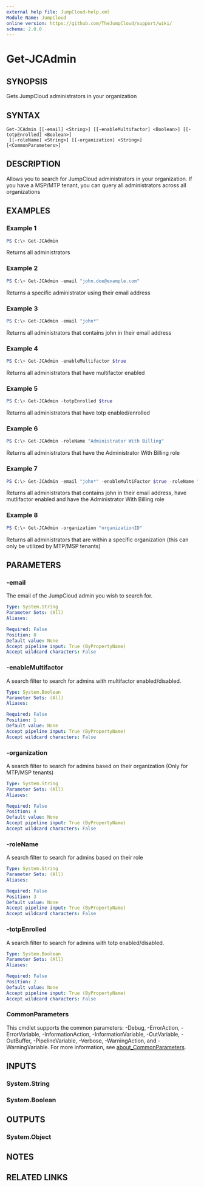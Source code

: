 ```yaml
---
external help file: JumpCloud-help.xml
Module Name: JumpCloud
online version: https://github.com/TheJumpCloud/support/wiki/
schema: 2.0.0
---
```


# Get-JCAdmin

## SYNOPSIS
Gets JumpCloud administrators in your organization

## SYNTAX

```
Get-JCAdmin [[-email] <String>] [[-enableMultifactor] <Boolean>] [[-totpEnrolled] <Boolean>]
 [[-roleName] <String>] [[-organization] <String>] [<CommonParameters>]
```

## DESCRIPTION
Allows you to search for JumpCloud administrators in your organization. If you have a MSP/MTP tenant, you can query all administrators across all organizations

## EXAMPLES

### Example 1
```powershell
PS C:\> Get-JCAdmin
```

Returns all administrators

### Example 2
```powershell
PS C:\> Get-JCAdmin -email "john.doe@example.com"
```

Returns a specific administrator using their email address

### Example 3
```powershell
PS C:\> Get-JCAdmin -email "john*"
```

Returns all administrators that contains john in their email address

### Example 4
```powershell
PS C:\> Get-JCAdmin -enableMultifactor $true
```

Returns all administrators that have multifactor enabled

### Example 5
```powershell
PS C:\> Get-JCAdmin -totpEnrolled $true
```

Returns all administrators that have totp enabled/enrolled

### Example 6
```powershell
PS C:\> Get-JCAdmin -roleName "Administrator With Billing"
```

Returns all administrators that have the Administrator With Billing role

### Example 7
```powershell
PS C:\> Get-JCAdmin -email "john*" -enableMultiFactor $true -roleName "Administrator With Billing"
```

Returns all administrators that contains john in their email address, have mutlifactor enabled and have the Administrator With Billing role

### Example 8
```powershell
PS C:\> Get-JCAdmin -organization "organizationID"
```

Returns all administrators that are within a specific organization (this can only be utilized by MTP/MSP tenants)

## PARAMETERS

### -email
The email of the JumpCloud admin you wish to search for.

```yaml
Type: System.String
Parameter Sets: (All)
Aliases:

Required: False
Position: 0
Default value: None
Accept pipeline input: True (ByPropertyName)
Accept wildcard characters: False
```

### -enableMultifactor
A search filter to search for admins with multifactor enabled/disabled.

```yaml
Type: System.Boolean
Parameter Sets: (All)
Aliases:

Required: False
Position: 1
Default value: None
Accept pipeline input: True (ByPropertyName)
Accept wildcard characters: False
```

### -organization
A search filter to search for admins based on their organization (Only for MTP/MSP tenants)

```yaml
Type: System.String
Parameter Sets: (All)
Aliases:

Required: False
Position: 4
Default value: None
Accept pipeline input: True (ByPropertyName)
Accept wildcard characters: False
```

### -roleName
A search filter to search for admins based on their role

```yaml
Type: System.String
Parameter Sets: (All)
Aliases:

Required: False
Position: 3
Default value: None
Accept pipeline input: True (ByPropertyName)
Accept wildcard characters: False
```

### -totpEnrolled
A search filter to search for admins with totp enabled/disabled.

```yaml
Type: System.Boolean
Parameter Sets: (All)
Aliases:

Required: False
Position: 2
Default value: None
Accept pipeline input: True (ByPropertyName)
Accept wildcard characters: False
```

### CommonParameters
This cmdlet supports the common parameters: -Debug, -ErrorAction, -ErrorVariable, -InformationAction, -InformationVariable, -OutVariable, -OutBuffer, -PipelineVariable, -Verbose, -WarningAction, and -WarningVariable. For more information, see [about_CommonParameters](http://go.microsoft.com/fwlink/?LinkID=113216).

## INPUTS

### System.String
### System.Boolean
## OUTPUTS

### System.Object
## NOTES

## RELATED LINKS
